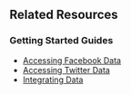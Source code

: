 ## Related Resources

### Getting Started Guides

* [Accessing Facebook Data][gs-accessing-facebook]
* [Accessing Twitter Data][gs-accessing-twitter]
* [Integrating Data][gs-integration]

[gs-accessing-facebook]: /guides/gs/accessing-facebook/content
[gs-accessing-twitter]: /guides/gs/accessing-twitter/content
[gs-integration]: /guides/gs/integration/content

